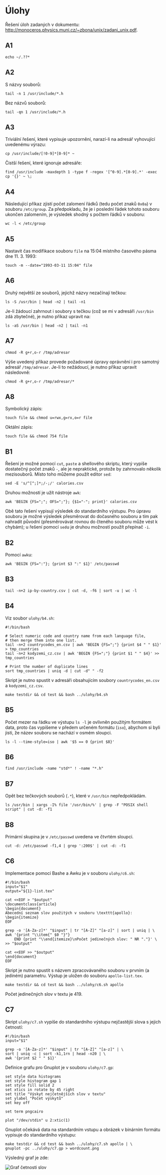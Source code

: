 Úlohy
=====

Řešení úloh zadaných v dokumentu:
<http://monoceros.physics.muni.cz/~zbona/unix/zadani_unix.pdf>.

## A1
```
echo ~/.??*
```

## A2
S názvy souborů:
```
tail -n 1 /usr/include/*.h
```
Bez názvů souborů:
```
tail -qn 1 /usr/include/*.h
```

## A3
Triviální řešení, které vypisuje upozornění, narazí-li na adresář vyhovující
uvedenému výrazu:
```
cp /usr/include/[!0-9]*[0-9]* ~
```
Čistší řešení, které ignoruje adresáře:
```
find /usr/include -maxdepth 1 -type f -regex '[^0-9].*[0-9].*' -exec cp '{}' ~ \;
```

## A4
Následující příkaz zjistí počet zalomení řádků (tedu počet znaků `0x0a`)
v souboru `/etc/group`. Za předpokladu, že je i poslední řádek tohoto souboru
ukončen zalomením, je výsledek shodný s počtem řádků v souboru:
```
wc -l < /etc/group
```

## A5
Nastavit čas modifikace souboru `file` na 15:04 místního časového pásma
dne 11. 3. 1993:
```
touch -m --date="1993-03-11 15:04" file
```

## A6
Druhý největší ze souborů, jejichž názvy nezačínají tečkou:
```
ls -S /usr/bin | head -n2 | tail -n1
```
Je-li žádoucí zahrnout i soubory s tečkou (což se mi v adresáři `/usr/bin`
zdá zbytečné), je nutno příkaz upravit na:
```
ls -aS /usr/bin | head -n2 | tail -n1
```

## A7
```
chmod -R g+r,o-r /tmp/adresar
```
Výše uvedený příkaz provede požadované úpravy oprávnění i pro samotný adresář
`/tmp/adresar`. Je-li to nežádoucí, je nutno příkaz upravit následovně:
```
chmod -R g+r,o-r /tmp/adresar/*
```

## A8
Symbolický zápis:
```
touch file && chmod u=rwx,g=rx,o=r file
```
Oktální zápis:
```
touch file && chmod 754 file
```

## B1
Řešení je možné pomocí `cut`, `paste` a shellového skriptu, který vypíše
dostatečný počet znaků `-`, ale je nepraktické, protože by zahrnovalo
několik mezisouborů. Místo toho můžeme použít editor `sed`:
```
sed -E 's/^[^;]*;/-;/' calories.csv
```
Druhou možností je užít nástroje `awk`:
```
awk 'BEGIN {FS=";"; OFS=";"}; {$1="-"; print}' calories.csv
```
Obě tato řešení vypisují výsledek do standardního výstupu. Pro úpravu souboru
je možné výsledek přesměrovat do dočasného souboru a tím pak nahradit původní
(přesměrovávat rovnou do čteného souboru může vést k chybám); u řešení pomocí
`sed`u je druhou možností použít přepínač `-i`.

## B2
Pomocí `awk`u:
```
awk 'BEGIN {FS=":"}; {print $3 ":" $1}' /etc/passwd
```

## B3
```
tail -n+2 ip-by-country.csv | cut -d, -f6 | sort -u | wc -l
```

## B4
Viz soubor `ulohy/b4.sh`:
```
#!/bin/bash

# Select numeric code and country name from each language file,
# then merge them into one list.
tail -n+2 countrycodes_en.csv | awk 'BEGIN {FS=";"} {print $4 " " $1}' > tmp_countries
tail -n+2 kodyzemi_cz.csv | awk 'BEGIN {FS=";"} {print $1 " " $4}' >> tmp_countries

# Print the number of duplicate lines
sort tmp_countries | uniq -d | cut -d" " -f2
```

Skript je nutno spustit v adresáři obsahujícím soubory `countrycodes_en.csv`
a `kodyzemi_cz.csv`.
```
make testdir && cd test && bash ../ulohy/b4.sh
```

## B5
Počet mezer na řádku ve výstupu `ls -l` je ovlivněn použitým formátem data,
proto čas vypíšeme v předem určeném formátu (`iso`), abychom si byli jisti,
že název souboru se nachází v osmém sloupci.
```
ls -l --time-style=iso | awk '$5 == 0 {print $8}'
```

## B6
```
find /usr/include -name "std*" ! -name "*.h"
```

## B7
Opět bez tečkových souborů (`.*`), které v `/usr/bin` nepředpokládám.
```
ls /usr/bin | xargs -I% file '/usr/bin/%' | grep -F "POSIX shell script" | cut -d: -f1
```

## B8
Primární skupina je v `/etc/passwd` uvedena ve čtvrtém sloupci.
```
cut -d: /etc/passwd -f1,4 | grep ':200$' | cut -d: -f1
```

## C6
Implementace pomocí Bashe a Awku je v souboru `ulohy/c6.sh`:
```
#!/bin/bash
input="$1"
output="${1}-list.tex"

cat <<EOF > "$output"
\documentclass{article}
\begin{document}
Abecední seznam slov použitých v souboru \texttt{apollo}:
\begin{itemize}
EOF

grep -o '[A-Za-z]*' "$input" | tr "[A-Z]" "[a-z]" | sort | uniq | \
awk '{print "\\item{" $0 "}"}
	END {print "\\end{itemize}\nPočet jedinečných slov: " NR "."}' \
>> "$output"

cat <<EOF >> "$output"
\end{document}
EOF
```
Skript je nutno spustit s názvem zpracovávaného souboru v prvním (a jediném)
parametru. Výstup je uložen do souboru `apollo-list.tex`.
```
make testdir && cd test && bash ../ulohy/c6.sh apollo
```
Počet jedinečných slov v textu je 419.

## C7
Skript `ulohy/c7.sh` vypíše do standardního výstupu nejčastější slova s jejich
četností:
```
#!/bin/bash
input="$1"

grep -o '[A-Za-z]*' "$input" | tr "[A-Z]" "[a-z]" | \
sort | uniq -c | sort -k1,1rn | head -n20 | \
awk '{print $2 " " $1}'
```
Definice grafu pro Gnuplot je v souboru `ulohy/c7.gp`:
```
set style data histograms
set style histogram gap 1
set style fill solid 2
set xtics in rotate by 45 right
set title "Výskyt nejčetnějších slov v textu"
set ylabel "Počet výskytů"
set key off

set term pngcairo

plot "/dev/stdin" u 2:xtic(1)
```
Gnuplot očekává data na standardním vstupu a obrázek v binárním formátu
vypisuje do standardního výstupu:
```
make testdir && cd test && bash ../ulohy/c7.sh apollo | \
gnuplot -pc ../ulohy/c7.gp > wordcount.png
```
Výsledný graf je zde:

![Graf četnosti slov](wordcount.png)